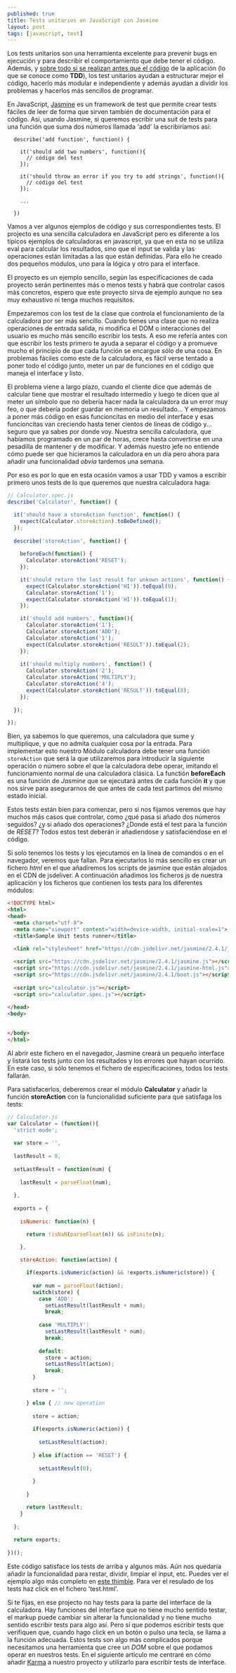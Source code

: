 ```yaml
---
published: true
title: Tests unitarios en JavaScript con Jasmine
layout: post
tags: [javascript, test]
---
```


Los tests unitarios son una herramienta excelente para prevenir bugs en ejecución y para describir el comportamiento que debe tener el código. Además, y [sobre todo si se realizan antes que el código](http://research.microsoft.com/en-us/groups/ese/nagappan_tdd.pdf) de la aplicación (lo que se conoce como **TDD**), los test unitarios ayudan a estructurar mejor el código, hacerlo más modular e independiente y además ayudan a dividir los problemas y hacerlos más sencillos de programar.

En JavaScript, [Jasmine](https://jasmine.github.io/2.4/introduction.html) es un framework de test que permite crear tests fáciles de leer de forma que sirven también de documentación para el código. Así, usando Jasmine, si queremos escribir una suit de tests para una función que suma dos números llamada 'add' la escribiríamos así:

```
  describe('add function', function() {
    
    it('should add two numbers', function(){
      // código del test
    });

    it('should throw an error if you try to add strings', function(){
      // código del test
    });

    ...
  
  })
```

Vamos a ver algunos ejemplos de código y sus correspondientes tests. El projecto es una sencilla calculadora en JavaScript pero es diferente a los típicos ejemplos de calculadoras en javascript, ya que en esta no se utiliza eval para calcular los resultados, sino que el input se valida y las operaciones están limitadas a las que están definidas. Para ello he creado dos pequeños módulos, uno para la lógica y otro para el interface. 

El proyecto es un ejemplo sencillo, según las especificaciones de cada proyecto serán pertinentes más o menos tests y habrá que controlar casos más concretos, espero que este proyecto sirva de ejemplo aunque no sea muy exhaustivo ni tenga muchos requisitos.

Empezaremos con los test de la clase que controla el funcionamiento de la calculadora por ser más sencillo. Cuando tienes una clase que no realiza operaciones de entrada salida, ni modifica el DOM o interacciones del usuario es mucho más sencillo escribir los tests. A eso me refería antes con que escribir los tests primero te ayuda a separar el código y a promueve mucho el principio de que cada función se encargue sólo de una cosa. En problemas fáciles como este de la calculadora, es fácil verse tentado a poner todo el código junto, meter un par de funciones en el código que maneja el interface y listo. 

El problema viene a largo plazo, cuando el cliente dice que además de calcular tiene que mostrar el resultado intermedio y luego te dicen que al meter un símbolo que no debería hacer nada la calculadora da un error muy feo, o que debería poder guardar en memoria un resultado... Y empezamos a poner más código en esas funcioncitas en medio del interface y esas funcioncitas van creciendo hasta tener cientos de líneas de código y... seguro que ya sabes por donde voy. Nuestra sencilla calculadora, que habíamos programado en un par de horas, crece hasta convertirse en una pesadilla de mantener y de modificar. Y además nuestro jefe no entiende cómo puede ser que hicieramos la calculadora en un día pero ahora para añadir una funcionalidad *obvia* tardemos una semana.

Por eso es por lo que en esta ocasión vamos a usar TDD y vamos a escribir primero unos tests de lo que queremos que nuestra calculadora haga:

```javascript
// Calculator.spec.js
describe('Calculator', function() {

  it('should have a storeAction function', function() {
    expect(Calculator.storeAction).toBeDefined();
  });
  
  describe('storeAction', function() {
    
    beforeEach(function() {
      Calculator.storeAction('RESET');
    });

    it('should return the last result for unkown actions', function() {
      expect(Calculator.storeAction('HI')).toEqual(0);
      Calculator.storeAction('1');
      expect(Calculator.storeAction('HI')).toEqual(1);
    });

    it('should add numbers', function(){
      Calculator.storeAction('1');
      Calculator.storeAction('ADD');
      Calculator.storeAction('1');
      expect(Calculator.storeAction('RESULT')).toEqual(2);
    });
    
    it('should multiply numbers', function() {
      Calculator.storeAction('2');
      Calculator.storeAction('MULTIPLY');
      Calculator.storeAction('4');
      expect(Calculator.storeAction('RESULT')).toEqual(8);
    });
  
  }); 

});
```

Bien, ya sabemos lo que queremos, una calculadora que sume y multiplique, y que no admita cualquier cosa por la entrada. Para implementar esto nuestro Módulo calculadora debe tener una función `storeAction` que será la que utilizaremos para introducir la siguiente operación o número sobre el que la calculadora debe operar, imitando el funcionamiento normal de una calculadora clásica. La functión **beforeEach** es una función de *Jasmine* que se ejecutará antes de cada función **it** y que nos sirve para asegurarnos de que antes de cada test partimos del mismo estado inicial.

Estos tests están bien para comenzar, pero si nos fijamos veremos que hay muchos más casos que controlar, como ¿qué pasa si añado dos números seguidos? ¿y si añado dos operaciones? ¿Donde está el test para la función de *RESET*? Todos estos test deberán ir añadiendose y satisfaciéndose en el código.

Si solo tenemos los tests y los ejecutamos en la línea de comandos o en el navegador, veremos que fallan. Para ejecutarlos lo más sencillo es crear un fichero *html* en el que añadiremos los scripts de jasmine que están alojados en el CDN de jsdeliver. A continuación añadimos los ficheros js de nuestra aplicación y los ficheros que contienen los tests para los diferentes módulos:

```html
<!DOCTYPE html>
<html>
<head>
  <meta charset="utf-8">
  <meta name="viewport" content="width=device-width, initial-scale=1">
  <title>Sample Unit tests runner</title>
  
  <link rel="stylesheet" href="https://cdn.jsdelivr.net/jasmine/2.4.1/jasmine.css">

  <script src="https://cdn.jsdelivr.net/jasmine/2.4.1/jasmine.js"></script>
  <script src="https://cdn.jsdelivr.net/jasmine/2.4.1/jasmine-html.js"></script>
  <script src="https://cdn.jsdelivr.net/jasmine/2.4.1/boot.js"></script>
  
  <script src="calculator.js"></script>
  <script src="calculator.spec.js"></script>
  
</head>
<body>

  
</body>
</html>
```

Al abrir este fichero en el navegador, Jasmine creará un pequeño interface y listará los tests junto con los resultados y los errores que hayan ocurrido. En este caso, si sólo tenemos el fichero de especificaciones, todos los tests fallarán.

Para satisfacerlos, deberemos crear el módulo **Calculator** y añadir la función **storeAction** con la funcionalidad suficiente para que satisfaga los tests:

```javascript
// Calculator.js
var Calculator = (function(){
  'strict mode';
  
  var store = '',
    
  lastResult = 0,
  
  setLastResult = function(num) {
    
    lastResult = parseFloat(num);
    
  },
  
  exports = { 
    
    isNumeric: function(n) {

      return !isNaN(parseFloat(n)) && isFinite(n);

    },
    
    storeAction: function(action) {

      if(exports.isNumeric(action) && !exports.isNumeric(store)) {
        
        var num = parseFloat(action);
        switch(store) {
          case 'ADD':
            setLastResult(lastResult + num);
            break;
            
          case 'MULTIPLY':
            setLastResult(lastResult * num);
            break;
                        
          default:
            store = action;
            setLastResult(action);
            break;
        }
        
        store = '';

      } else { // new operation
        
        store = action;
        
        if(exports.isNumeric(action)) {
        
          setLastResult(action);
        
        } else if(action == 'RESET') {
        
          setLastResult(0);
        
        }
        
      } 

      return lastResult;
    }
    
  };
  
  return exports;
  
})();
```

Este código satisface los tests de arriba y algunos más. Aún nos quedaría añadir la funcionalidad para restar, dividir, limpiar el input, etc. Puedes ver el ejemplo algo más completo en [este thimble](https://thimbleprojects.org/juanmirod/56250/). Para ver el resulado de los tests haz click en el fichero 'test.html'.

Si te fijas, en ese projecto no hay tests para la parte del interface de la calculadora. Hay funciones del interface que no tiene mucho sentido testar, el markup puede cambiar sin alterar la funcionalidad y no tiene mucho sentido escribir tests para algo así. Pero sí que podemos escribir tests que verifiquen que, cuando hago click en un botón o pulso una tecla, se llama a la función adecuada. Estos tests son algo más complicados porque necesitamos una herramienta que cree un *DOM* sobre el que podamos operar en nuestros tests. En el siguiente artículo me centraré en cómo añadir [Karma](https://karma-runner.github.io/0.13/index.html) a nuestro proyecto y utilizarlo para escribir tests de interface. 
